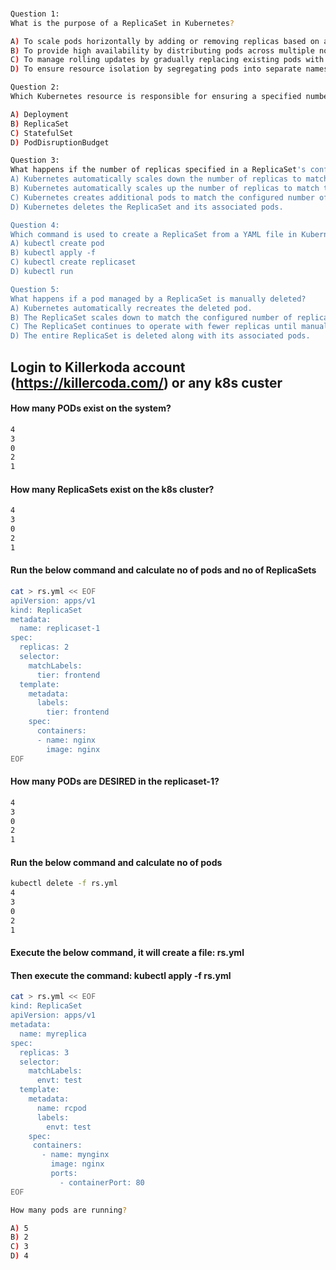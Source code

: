 ###
```sh
Question 1:
What is the purpose of a ReplicaSet in Kubernetes?

A) To scale pods horizontally by adding or removing replicas based on a defined specification.
B) To provide high availability by distributing pods across multiple nodes in a cluster.
C) To manage rolling updates by gradually replacing existing pods with new ones.
D) To ensure resource isolation by segregating pods into separate namespaces.

Question 2:
Which Kubernetes resource is responsible for ensuring a specified number of identical pod replicas are running concurrently?

A) Deployment
B) ReplicaSet
C) StatefulSet
D) PodDisruptionBudget

Question 3:
What happens if the number of replicas specified in a ReplicaSet's configuration exceeds the actual number of running pods?
A) Kubernetes automatically scales down the number of replicas to match the configured value.
B) Kubernetes automatically scales up the number of replicas to match the configured value.
C) Kubernetes creates additional pods to match the configured number of replicas.
D) Kubernetes deletes the ReplicaSet and its associated pods.

Question 4:
Which command is used to create a ReplicaSet from a YAML file in Kubernetes?
A) kubectl create pod
B) kubectl apply -f
C) kubectl create replicaset
D) kubectl run

Question 5:
What happens if a pod managed by a ReplicaSet is manually deleted?
A) Kubernetes automatically recreates the deleted pod.
B) The ReplicaSet scales down to match the configured number of replicas.
C) The ReplicaSet continues to operate with fewer replicas until manually adjusted.
D) The entire ReplicaSet is deleted along with its associated pods.
```


## Login to Killerkoda account (https://killercoda.com/) or any k8s custer
#### How many PODs exist on the system?
```sh
4
3
0
2
1
```
#### How many ReplicaSets exist on the k8s cluster?
```sh
4
3
0
2
1
```
#### Run the below command and calculate no of pods and no of ReplicaSets
```sh
cat > rs.yml << EOF
apiVersion: apps/v1
kind: ReplicaSet
metadata:
  name: replicaset-1
spec:
  replicas: 2
  selector:
    matchLabels:
      tier: frontend
  template:
    metadata:
      labels:
        tier: frontend
    spec:
      containers:
      - name: nginx
        image: nginx
EOF
```

#### How many PODs are DESIRED in the replicaset-1?
```sh
4
3
0
2
1
```
#### Run the below command and calculate no of pods
```sh
kubectl delete -f rs.yml
4
3
0
2
1
```
#### Execute the below command, it will create a file: rs.yml
#### Then execute the command: kubectl apply -f rs.yml
```sh
cat > rs.yml << EOF
kind: ReplicaSet               
apiVersion: apps/v1
metadata:
  name: myreplica
spec:
  replicas: 3            
  selector:
    matchLabels:  
      envt: test                             
  template:                
    metadata:
      name: rcpod
      labels:            
        envt: test
    spec:
     containers:
       - name: mynginx
         image: nginx
         ports:
           - containerPort: 80
EOF

How many pods are running?

A) 5
B) 2
C) 3
D) 4
```

